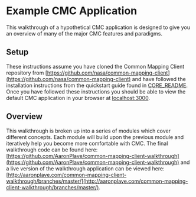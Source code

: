 # Example CMC Application

This walkthrough of a hypothetical CMC application is designed to give you an overview of many of the major CMC features and paradigms.

## Setup

These instructions assume you have cloned the Common Mapping Client repository from [https://github.com/nasa/common-mapping-client](https://github.com/nasa/common-mapping-client) and have followed the installation instructions from the quickstart guide found in [CORE\_README](https://github.com/nasa/common-mapping-client/blob/master/docs/core-docs/CORE_README.md). Once you have followed these instructions you should be able to view the default CMC application in your browser at [localhost:3000](http://localhost:3000).

## Overview

This walkthrough is broken up into a series of modules which cover different concepts. Each module will build upon the previous module and iteratively help you become more comfortable with CMC. The final walkthrough code can be found  here: [https://github.com/AaronPlave/common-mapping-client-walkthrough](https://github.com/AaronPlave/common-mapping-client-walkthrough) and a live version of the walkthrough application can be viewed here: [http://aaronplave.com/common-mapping-client-walkthrough/branches/master/](http://aaronplave.com/common-mapping-client-walkthrough/branches/master/).